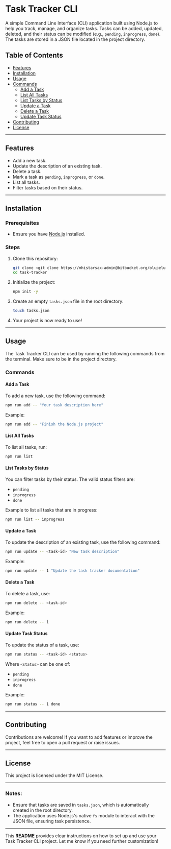 # Task Tracker CLI

A simple Command Line Interface (CLI) application built using Node.js to help you track, manage, and organize tasks. Tasks can be added, updated, deleted, and their status can be modified (e.g., `pending`, `inprogress`, `done`). The tasks are stored in a JSON file located in the project directory.

## Table of Contents

- [Features](#features)
- [Installation](#installation)
- [Usage](#usage)
- [Commands](#commands)
  - [Add a Task](#add-a-task)
  - [List All Tasks](#list-all-tasks)
  - [List Tasks by Status](#list-tasks-by-status)
  - [Update a Task](#update-a-task)
  - [Delete a Task](#delete-a-task)
  - [Update Task Status](#update-task-status)
- [Contributing](#contributing)
- [License](#license)

---

## Features

- Add a new task.
- Update the description of an existing task.
- Delete a task.
- Mark a task as `pending`, `inprogress`, or `done`.
- List all tasks.
- Filter tasks based on their status.

---

## Installation

### Prerequisites
- Ensure you have [Node.js](https://nodejs.org/en/) installed.

### Steps
1. Clone this repository:
   ```bash
   git clone <git clone https://mhistarsax-admin@bitbucket.org/olupelumi/oluwapelumis-task-tracker.git>
   cd task-tracker
   ```

2. Initialize the project:
   ```bash
   npm init -y
   ```

3. Create an empty `tasks.json` file in the root directory:
   ```bash
   touch tasks.json
   ```

4. Your project is now ready to use!

---

## Usage

The Task Tracker CLI can be used by running the following commands from the terminal. Make sure to be in the project directory.

### Commands

#### Add a Task
To add a new task, use the following command:
```bash
npm run add -- "Your task description here"
```
Example:
```bash
npm run add -- "Finish the Node.js project"
```

#### List All Tasks
To list all tasks, run:
```bash
npm run list
```

#### List Tasks by Status
You can filter tasks by their status. The valid status filters are:
- `pending`
- `inprogress`
- `done`

Example to list all tasks that are in progress:
```bash
npm run list -- inprogress
```

#### Update a Task
To update the description of an existing task, use the following command:
```bash
npm run update -- <task-id> "New task description"
```
Example:
```bash
npm run update -- 1 "Update the task tracker documentation"
```

#### Delete a Task
To delete a task, use:
```bash
npm run delete -- <task-id>
```
Example:
```bash
npm run delete -- 1
```

#### Update Task Status
To update the status of a task, use:
```bash
npm run status -- <task-id> <status>
```
Where `<status>` can be one of:
- `pending`
- `inprogress`
- `done`

Example:
```bash
npm run status -- 1 done
```

---

## Contributing

Contributions are welcome! If you want to add features or improve the project, feel free to open a pull request or raise issues.

---

## License

This project is licensed under the MIT License.

---

### Notes:

- Ensure that tasks are saved in `tasks.json`, which is automatically created in the root directory.
- The application uses Node.js's native `fs` module to interact with the JSON file, ensuring task persistence.

---

This **README** provides clear instructions on how to set up and use your Task Tracker CLI project. Let me know if you need further customization!